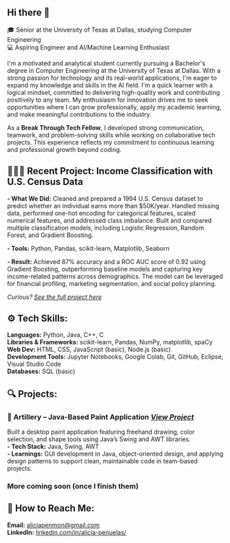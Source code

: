 ## Hi there 👋

🎓 Senior at the University of Texas at Dallas, studying Computer Engineering  
💻 Aspiring Engineer and AI/Machine Learning Enthusiast    

I'm a motivated and analytical student currently pursuing a Bachelor's degree in Computer Engineering at the University of Texas at Dallas. With a strong passion for technology and its real-world applications, I'm eager to expand my knowledge and skills in the AI field. I'm a quick learner with a logical mindset, committed to delivering high-quality work and contributing positively to any team. My enthusiasm for innovation drives me to seek opportunities where I can grow professionally, apply my academic learning, and make meaningful contributions to the industry.  

As a **Break Through Tech Fellow**, I developed strong communication, teamwork, and problem-solving skills while working on collaborative tech projects. This experience reflects my commitment to continuous learning and professional growth beyond coding.

## 👩🏼‍💻 Recent Project: Income Classification with U.S. Census Data
**- What We Did:**
Cleaned and prepared a 1994 U.S. Census dataset to predict whether an individual earns more than $50K/year. Handled missing data, performed one-hot encoding for categorical features, scaled numerical features, and addressed class imbalance. Built and compared multiple classification models, including Logistic Regression, Random Forest, and Gradient Boosting.

**- Tools:**
Python, Pandas, scikit-learn, Matplotlib, Seaborn

**- Result:**
Achieved 87% accuracy and a ROC AUC score of 0.92 using Gradient Boosting, outperforming baseline models and capturing key income-related patterns across demographics. The model can be leveraged for financial profiling, marketing segmentation, and social policy planning. 

*Curious? [See the full project here](https://github.com/aliciapm4/BreakThroughTechAI/blob/b9489f0e2f19035f68be457798a265cd2f0ec04d/Lab%208b_%20Income%20Classification%20with%20U.S.%20Census%20Data.ipynb)*

## ⚙️ Tech Skills:
**Languages:** Python, Java, C++, C  
**Libraries & Frameworks:** scikit-learn, Pandas, NumPy, matplotlib, spaCy  
**Web Dev:** HTML, CSS, JavaScript (basic), Node.js (basic)  
**Development Tools:** Jupyter Notebooks, Google Colab, Git, GitHub, Eclipse, Visual Studio Code  
**Databases:** SQL (basic)  

## 🔍 Projects:
### **🎨 Artillery – Java-Based Paint Application *[View Project](https://replit.com/@AliciaLeon1/Artillery-GUI-Project-APM?v=1#Main.java)***  
Built a desktop paint application featuring freehand drawing, color selection, and shape tools using Java’s Swing and AWT libraries.  
**- Tech Stack:** Java, Swing, AWT  
**- Learnings:** GUI development in Java, object-oriented design, and applying design patterns to support clean, maintainable code in team-based projects.  
### More coming soon (once I finish them)


## 📲 How to Reach Me:
**Email:** aliciapenmon@gmail.com  
**LinkedIn:** [linkedin.com/in/alicia-penuelas/](linkedin.com/in/alicia-penuelas/)

<!--
**aliciapm4/aliciapm4** is a ✨ _special_ ✨ repository because its `README.md` (this file) appears on your GitHub profile.

Here are some ideas to get you started:

- 🔭 I’m currently working on ...
- 🌱 I’m currently learning ...
- 👯 I’m looking to collaborate on ...
- 🤔 I’m looking for help with ...
- 💬 Ask me about ...
- 📫 How to reach me: ...
- 😄 Pronouns: ...
- ⚡ Fun fact: ...
-->

